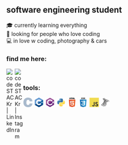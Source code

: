 ## software engineering student

🎓 currently learning everything <br>
💼 looking for people who love coding <br>
💻 in love w coding, photography & cars <br>


### find me here:
[<img align="left" alt="codeSTACKr | LinkedIn" width="22px" src="https://cdn.jsdelivr.net/npm/simple-icons@v3/icons/linkedin.svg" />][linkedin]
[<img align="left" alt="codeSTACKr | Instagram" width="22px" src="https://cdn.jsdelivr.net/npm/simple-icons@v3/icons/instagram.svg" />][instagram]

<br />

### tools:

<a target="_blank" rel="noopener noreferrer" href="https://raw.githubusercontent.com/devicons/devicon/master/icons/c/c-original.svg"><img src="https://raw.githubusercontent.com/devicons/devicon/master/icons/c/c-original.svg" alt="c" width="25" height="25" title="C" style="max-width:100%;"></a>     <a target="_blank" rel="noopener noreferrer" href="https://raw.githubusercontent.com/devicons/devicon/master/icons/cplusplus/cplusplus-original.svg"><img src="https://raw.githubusercontent.com/devicons/devicon/master/icons/cplusplus/cplusplus-original.svg" alt="cplusplus" width="25" height="25" title="C++" style="max-width:100%;"></a>     <a target="_blank" rel="noopener noreferrer" href="https://raw.githubusercontent.com/devicons/devicon/master/icons/csharp/csharp-original.svg"><img src="https://raw.githubusercontent.com/devicons/devicon/master/icons/csharp/csharp-original.svg" alt="csharp" width="25" height="25" title="C#" style="max-width:100%;"></a>     <a target="_blank" rel="noopener noreferrer" href="https://raw.githubusercontent.com/devicons/devicon/master/icons/python/python-original.svg"><img src="https://raw.githubusercontent.com/devicons/devicon/master/icons/python/python-original.svg" alt="python" width="25" height="25" title="Python" style="max-width:100%;"></a>     <a target="_blank" rel="noopener noreferrer" href="https://raw.githubusercontent.com/devicons/devicon/master/icons/html5/html5-original-wordmark.svg"><img src="https://raw.githubusercontent.com/devicons/devicon/master/icons/html5/html5-original-wordmark.svg" alt="html5" width="25" height="25" title="html" style="max-width:100%;"></a>     <a target="_blank" rel="noopener noreferrer" href="https://raw.githubusercontent.com/devicons/devicon/master/icons/css3/css3-original-wordmark.svg"><img src="https://raw.githubusercontent.com/devicons/devicon/master/icons/css3/css3-original-wordmark.svg" alt="css3" width="25" height="25" title="CSS" style="max-width:100%;"></a>     <a target="_blank" rel="noopener noreferrer" href="https://raw.githubusercontent.com/devicons/devicon/master/icons/javascript/javascript-original.svg"><img src="https://raw.githubusercontent.com/devicons/devicon/master/icons/javascript/javascript-original.svg" alt="javascript" width="25" height="25" title="JavaScript" style="max-width:100%;"></a>     <a target="_blank" rel="noopener noreferrer" href="https://raw.githubusercontent.com/devicons/devicon/master/icons/microsoftsqlserver/microsoftsqlserver-plain.svg"><img src="https://raw.githubusercontent.com/devicons/devicon/master/icons/microsoftsqlserver/microsoftsqlserver-plain.svg" alt="git" width="25" height="25" title="Microsoft SQL Server" style="max-width:100%;"></a>

[instagram]: https://instagram.com/zoljann
[linkedin]: https://linkedin.com/in/zoljann
